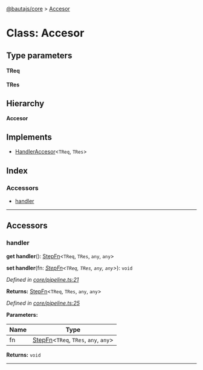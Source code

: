 [@bautajs/core](../README.md) > [Accesor](../classes/accesor.md)

# Class: Accesor

## Type parameters
#### TReq 
#### TRes 
## Hierarchy

**Accesor**

## Implements

* [HandlerAccesor](../interfaces/handleraccesor.md)<`TReq`, `TRes`>

## Index

### Accessors

* [handler](accesor.md#handler)

---

## Accessors

<a id="handler"></a>

###  handler

**get handler**(): [StepFn](../#stepfn)<`TReq`, `TRes`, `any`, `any`>

**set handler**(fn: *[StepFn](../#stepfn)<`TReq`, `TRes`, `any`, `any`>*): `void`

*Defined in [core/pipeline.ts:21](https://github.axa.com/Digital/bauta-nodejs/blob/9b864df/packages/bautajs/src/core/pipeline.ts#L21)*

**Returns:** [StepFn](../#stepfn)<`TReq`, `TRes`, `any`, `any`>

*Defined in [core/pipeline.ts:25](https://github.axa.com/Digital/bauta-nodejs/blob/9b864df/packages/bautajs/src/core/pipeline.ts#L25)*

**Parameters:**

| Name | Type |
| ------ | ------ |
| fn | [StepFn](../#stepfn)<`TReq`, `TRes`, `any`, `any`> |

**Returns:** `void`

___

